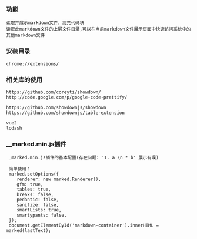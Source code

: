 ### 功能
    读取并展示markdown文件，高亮代码块
    读取此markdown文件的上层文件目录,可以在当前markdown文件展示页面中快速访问系统中的其他markdown文件

### 安装目录
    chrome://extensions/

### 相关库的使用
    https://github.com/coreyti/showdown/
    http://code.google.com/p/google-code-prettify/

    https://github.com/showdownjs/showdown
    https://github.com/showdownjs/table-extension
    
    vue2
    lodash

### __marked.min.js插件
     _marked.min.js插件的基本配置(存在问题: '1. a \n * b' 展示有误)
     
     简单使用：
     marked.setOptions({
     	renderer: new marked.Renderer(),
     	gfm: true,
     	tables: true,
     	breaks: false,
     	pedantic: false,
     	sanitize: false,
     	smartLists: true,
     	smartypants: false,
     });
     document.getElementById('markdown-container').innerHTML = marked(lastText);

